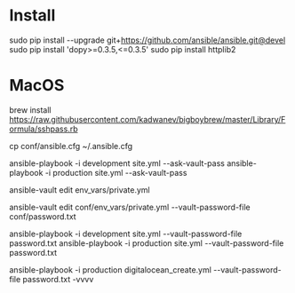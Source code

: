 # Install

sudo pip install --upgrade git+https://github.com/ansible/ansible.git@devel
sudo pip install 'dopy>=0.3.5,<=0.3.5'
sudo pip install httplib2

# MacOS
brew install https://raw.githubusercontent.com/kadwanev/bigboybrew/master/Library/Formula/sshpass.rb

cp conf/ansible.cfg ~/.ansible.cfg

ansible-playbook -i development site.yml --ask-vault-pass
ansible-playbook -i production site.yml --ask-vault-pass

ansible-vault edit env_vars/private.yml

ansible-vault edit conf/env_vars/private.yml --vault-password-file conf/password.txt

ansible-playbook -i development site.yml --vault-password-file password.txt
ansible-playbook -i production site.yml --vault-password-file password.txt

ansible-playbook -i production digitalocean_create.yml --vault-password-file password.txt -vvvv